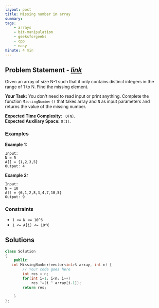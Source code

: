 ```yaml
---
layout: post
title: Missing number in array 
summary:
tags:
    - arrays
    - bit-manipulation
    - geeksforgeeks
    - cpp
    - easy
minute: 4 min
---
```


## Problem Statement - [*link*](https://practice.geeksforgeeks.org/problems/missing-number-in-array1416/1#)  

Given an array of size N-1 such that it only contains distinct integers in the range of 1 to N. Find the missing element.

**Your Task:** 
You don't need to read input or print anything. Complete the function `MissingNumber()` that takes array and `N` as input  parameters and returns the value of the missing number.

**Expected Time Complexity**: ` O(N)`.   
**Expected Auxiliary Space:**   `O(1)`.


### Examples

**Example 1:**   
```
Input:
N = 5
A[] = {1,2,3,5}
Output: 4
```

**Example 2:**   
```
Input:
N = 10
A[] = {6,1,2,8,3,4,7,10,5}
Output: 9
```

### Constraints

+ `1 <= N <= 10^6`
+ `1 <= A[i] <= 10^6`

## Solutions

```cpp
class Solution
{
    public:
   int MissingNumber(vector<int>& array, int n) {
        // Your code goes here
        int res = n;
        for(int i=1; i<n; i++)
            res ^=(i ^ array[i-1]);
        return res;
        
    }
};
```

